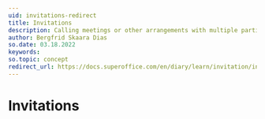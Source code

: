 ```yaml
---
uid: invitations-redirect
title: Invitations
description: Calling meetings or other arrangements with multiple participants.
author: Bergfrid Skaara Dias
so.date: 03.18.2022
keywords:
so.topic: concept
redirect_url: https://docs.superoffice.com/en/diary/learn/invitation/index.html
---
```


# Invitations
